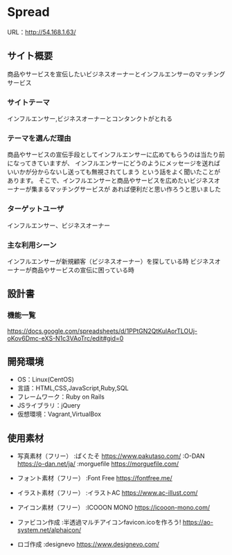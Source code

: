 # Spread
URL：http://54.168.1.63/

## サイト概要
商品やサービスを宣伝したいビジネスオーナーとインフルエンサーのマッチングサービス

### サイトテーマ
インフルエンサー,ビジネスオーナーとコンタンクトがとれる

### テーマを選んだ理由
商品やサービスの宣伝手段としてインフルエンサーに広めてもらうのは当たり前になってきていますが、
インフルエンサーにどうのようにメッセージを送ればいいかが分からないし送っても無視されてしまう
という話をよく聞いたことがあります。
そこで、インフルエンサーと商品やサービスを広めたいビジネスオーナーが集まるマッチングサービスが
あれば便利だと思い作ろうと思いました

### ターゲットユーザ
インフルエンサー、ビジネスオーナー

### 主な利用シーン
インフルエンサーが新規顧客（ビジネスオーナー）を探している時
ビジネスオーナーが商品やサービスの宣伝に困っている時

## 設計書

### 機能一覧
https://docs.google.com/spreadsheets/d/1PPtGN2QtKulAorTLOUj-oKov6Dmc-eXS-N1c3VAoTrc/edit#gid=0

## 開発環境
- OS：Linux(CentOS)
- 言語：HTML,CSS,JavaScript,Ruby,SQL
- フレームワーク：Ruby on Rails
- JSライブラリ：jQuery
- 仮想環境：Vagrant,VirtualBox

## 使用素材
- 写真素材（フリー）
:ぱくたそ https://www.pakutaso.com/
:O-DAN https://o-dan.net/ja/
:morguefile https://morguefile.com/

- フォント素材（フリー）
:Font Free https://fontfree.me/

- イラスト素材（フリー）
:イラストAC https://www.ac-illust.com/

- アイコン素材（フリー）
:ICOOON MONO https://icooon-mono.com/

- ファビコン作成
:半透過マルチアイコンfavicon.icoを作ろう! https://ao-system.net/alphaicon/

- ロゴ作成
:designevo https://www.designevo.com/
